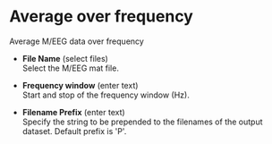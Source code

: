 # Average over frequency  
Average M/EEG data over frequency   

* **File Name** (select files)  
Select the M/EEG mat file.   

* **Frequency window** (enter text)  
Start and stop of the frequency window (Hz).   

* **Filename Prefix** (enter text)  
Specify the string to be prepended to the filenames of the output dataset. Default prefix is 'P'.   
